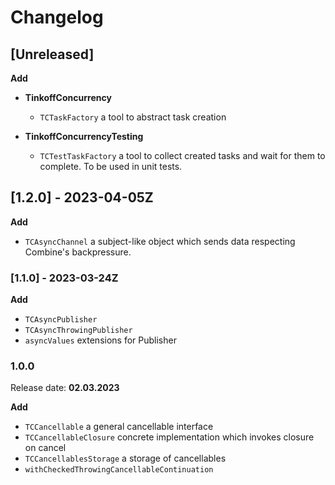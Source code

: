 # Changelog

## [Unreleased]

**Add**

- **TinkoffConcurrency**
  
  - `TCTaskFactory` a tool to abstract task creation

- **TinkoffConcurrencyTesting**
  
  - `TCTestTaskFactory` a tool to collect created tasks and wait for them to complete. To be used in unit tests.

## [1.2.0] - 2023-04-05Z

**Add**

- `TCAsyncChannel` a subject-like object which sends data respecting Combine's backpressure.

### [1.1.0] - 2023-03-24Z

**Add**

- `TCAsyncPublisher`
- `TCAsyncThrowingPublisher`
- `asyncValues` extensions for Publisher

### 1.0.0
Release date: **02.03.2023**

**Add**

- `TCCancellable` a general cancellable interface
- `TCCancellableClosure` concrete implementation which invokes closure on cancel
- `TCCancellablesStorage` a storage of cancellables
- `withCheckedThrowingCancellableContinuation`
